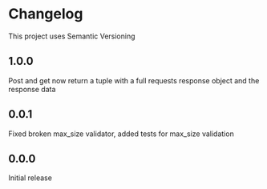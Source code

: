 # Changelog

This project uses Semantic Versioning

## 1.0.0

Post and get now return a tuple with a full requests response object and the response data

## 0.0.1

Fixed broken max_size validator, added tests for max_size validation

## 0.0.0

Initial release